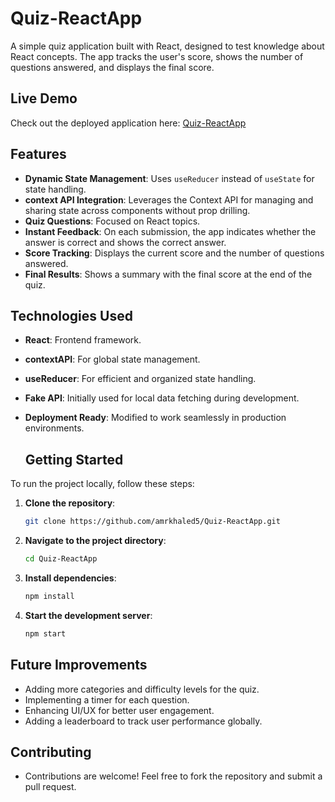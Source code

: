 # Quiz-ReactApp
A simple quiz application built with React, designed to test knowledge about React concepts. The app tracks the user's score, shows the number of questions answered, and displays the final score.  

## Live Demo  
Check out the deployed application here: [Quiz-ReactApp](https://amrkhaled5.github.io/Quiz-ReactApp/)


## Features
- **Dynamic State Management**: Uses `useReducer` instead of `useState` for state handling.
- **context API Integration**: Leverages the Context API for managing and sharing state across components without prop drilling.
- **Quiz Questions**: Focused on React topics.  
- **Instant Feedback**: On each submission, the app indicates whether the answer is correct and shows the correct answer.  
- **Score Tracking**: Displays the current score and the number of questions answered.  
- **Final Results**: Shows a summary with the final score at the end of the quiz.  

## Technologies Used
- **React**: Frontend framework.
- **contextAPI**: For global state management.
- **useReducer**: For efficient and organized state handling.
- **Fake API**: Initially used for local data fetching during development.  
- **Deployment Ready**: Modified to work seamlessly in production environments.

  ## Getting Started
To run the project locally, follow these steps:

1. **Clone the repository**:
   ```bash
   git clone https://github.com/amrkhaled5/Quiz-ReactApp.git
2. **Navigate to the project directory**:
    ```bash
    cd Quiz-ReactApp
3. **Install dependencies**:
   ```bash
   npm install
4. **Start the development server**:
    ```bash
    npm start
    
## Future Improvements
- Adding more categories and difficulty levels for the quiz.
- Implementing a timer for each question.
- Enhancing UI/UX for better user engagement.
- Adding a leaderboard to track user performance globally.

## Contributing
  
- Contributions are welcome! Feel free to fork the repository and submit a pull request.
